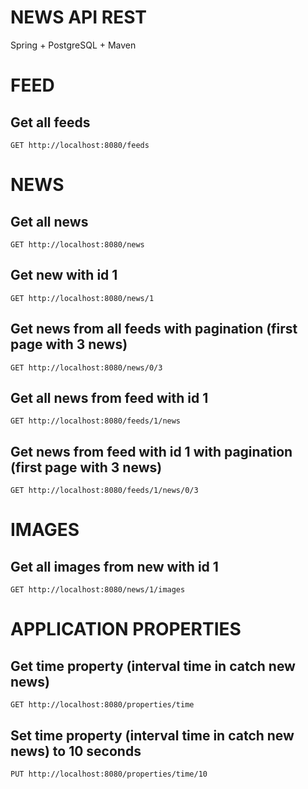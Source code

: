 # NEWS API REST
Spring + PostgreSQL + Maven

# FEED
## Get all feeds
```
GET http://localhost:8080/feeds
```
# NEWS
## Get all news
```
GET http://localhost:8080/news
```
## Get new with id 1
```
GET http://localhost:8080/news/1
```
## Get news from all feeds with pagination (first page with 3 news)
```
GET http://localhost:8080/news/0/3
```
## Get all news from feed with id 1
```
GET http://localhost:8080/feeds/1/news
```
## Get news from feed with id 1 with pagination (first page with 3 news)
```
GET http://localhost:8080/feeds/1/news/0/3
```
# IMAGES
## Get all images from new with id 1
```
GET http://localhost:8080/news/1/images
```
# APPLICATION PROPERTIES
## Get time property (interval time in catch new news)
```
GET http://localhost:8080/properties/time
```

## Set time property (interval time in catch new news) to 10 seconds
```
PUT http://localhost:8080/properties/time/10
```
